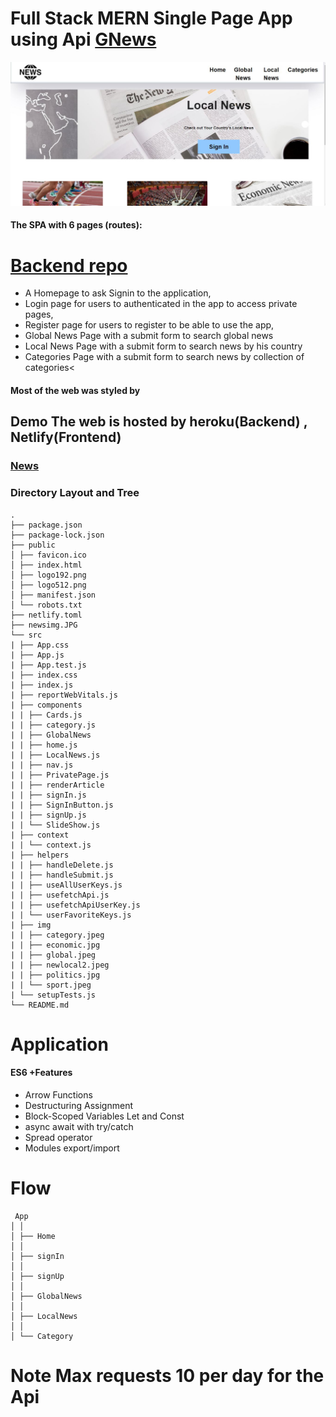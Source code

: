 # Full Stack MERN Single Page App using Api <a href="https://gnews.io/">GNews</a>

<img src="./newsimg.JPG">

<h4>The SPA with 6 pages (routes):<h4>

# <a href="https://github.com/osamaalpha/React-Project-News-Backend">Backend repo</a>

<ul>
<li>A Homepage to ask Signin to the application,</li>
<li>Login page for users to authenticated in the app to access private pages,</li>
<li>Register page for users to register to be able to use the app,</li>
<li>Global News Page with a submit form to search global news</li>
<li>Local News Page with a submit form to search news by his country</li>
<li>Categories Page with a submit form to search news by collection of categories<</li>
</ul>

<h4>Most of the web was styled by <a href="https://material-ui.com/"></a></h4>

## Demo The web is hosted by heroku(Backend) , Netlify(Frontend)

<h3><a href="https://eloquent-kirch-114c4b.netlify.app/">News</a></h3>

### Directory Layout and Tree

```
.
├── package.json
├── package-lock.json
├── public
│ ├── favicon.ico
│ ├── index.html
│ ├── logo192.png
│ ├── logo512.png
│ ├── manifest.json
│ └── robots.txt
├── netlify.toml
├── newsimg.JPG
└── src
| ├── App.css
| ├── App.js
| ├── App.test.js
| ├── index.css
| ├── index.js
| ├── reportWebVitals.js
| ├── components
| | ├── Cards.js
| | ├── category.js
| | ├── GlobalNews
| | ├── home.js
| | ├── LocalNews.js
| | ├── nav.js
| | ├── PrivatePage.js
| | ├── renderArticle
| | ├── signIn.js
| | ├── SignInButton.js
| | ├── signUp.js
| | └── SlideShow.js
| ├── context
| | └── context.js
| ├── helpers
| | ├── handleDelete.js
| | ├── handleSubmit.js
| | ├── useAllUserKeys.js
| | ├── usefetchApi.js
| | ├── usefetchApiUserKey.js
| | └── userFavoriteKeys.js
| ├── img
| | ├── category.jpeg
| | ├── economic.jpg
| | ├── global.jpeg
| | ├── newlocal2.jpeg
| | ├── politics.jpg
| | └── sport.jpeg
| └── setupTests.js
└── README.md
```

# Application

 <h4>ES6 +Features</h4>

<ul>
<li>Arrow Functions</li>
<li>Destructuring Assignment</li>
<li>Block-Scoped Variables Let and Const</li>
<li>async await with try/catch</li>
<li>Spread operator</li>
<li>Modules export/import</li>
</ul>

# Flow

```
 App
│ │
│ ├── Home
│ │
│ ├── signIn
│ │
│ ├── signUp
│ │
│ ├── GlobalNews
│ │
│ ├── LocalNews
│ │
│ └── Category

```

# Note Max requests 10 per day for the Api
